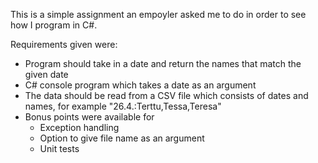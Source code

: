 This is a simple assignment an empoyler asked me to do in order to see how I program in C#.

Requirements given were:
- Program should take in a date and return the names that match the given date
- C# console program which takes a date as an argument
- The data should be read from a CSV file which consists of dates and names, for example "26.4.:Terttu,Tessa,Teresa"
- Bonus points were available for
  - Exception handling
  - Option to give file name as an argument
  - Unit tests
